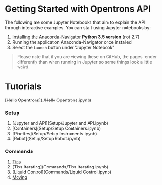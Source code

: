 # Getting Started with Opentrons API

The following are some Jupyter Notebooks that aim to explain the API through interactive examples. You can start using Jupyter notebooks by:

1. [Installing the Anaconda-Navigator](https://www.continuum.io/downloads) **Python 3.5 version** (not 2.7)
2. Running the application Anaconda-Navigator once installed
3. Select the `Launch` button under "Jupyter Notebook"

> Please note that if you are viewing these on GitHub, the pages render differently than when running in Jupyter so some things look a little weird.

# Tutorials

[Hello Opentrons](./Hello Opentrons.ipynb)

### Setup
1. [Jupyter and API](Setup/Jupyter and API.ipynb)
2. [Containers](Setup/Setup Containers.ipynb)
3. [Pipettes](Setup/Setup Instruments.ipynb)
4. [Robot](Setup/Setup Robot.ipynb)

### Commands
1. [Tips](Commands/Tips.ipynb)
2. [Tips Iterating](Commands/Tips Iterating.ipynb)
3. [Liquid Control](Commands/Liquid Control.ipynb)
4. [Moving](Commands/Moving.ipynb)
